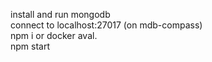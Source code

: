 install and run mongodb<br/>
connect to localhost:27017 (on mdb-compass)<br/>
npm i     or docker aval.<br/>
npm start<br/>
